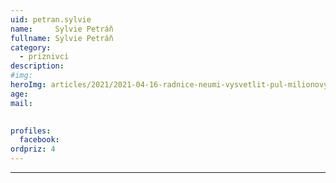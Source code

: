 ```yaml
---
uid: petran.sylvie
name:     Sylvie Petráň
fullname: Sylvie Petráň
category:
  - priznivci
description: 
#img: 
heroImg: articles/2021/2021-04-16-radnice-neumi-vysvetlit-pul-milionovy-pro-valentu.jpg
age: 
mail:

 
profiles:
  facebook: 
ordpriz: 4
---
```



---
